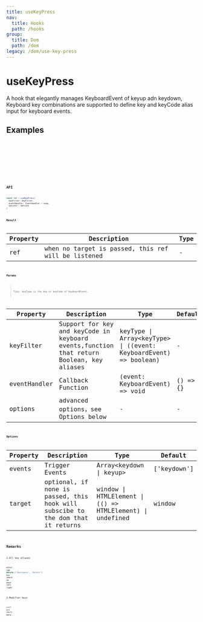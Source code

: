 ```yaml
---
title: useKeyPress
nav:
  title: Hooks
  path: /hooks
group:
  title: Dom
  path: /dom
legacy: /dom/use-key-press
---
```


# useKeyPress

A hook that elegantly manages KeyboardEvent of keyup adn keydown, Keyboard key combinations are supported to define key and keyCode alias input for keyboard events.

## Examples

<code src="./demo/demo1.tsx" />

<code src="./demo/demo2.tsx" />

<code src="./demo/demo3.tsx" />

<code src="./demo/demo4.tsx" />

<code src="./demo/demo5.tsx" />

## API

```javascript
const ref = useKeyPress(
  keyFilter: KeyFilter, 
  eventHandler: EventHandler = noop, 
  options?: Options
)
```

### Result

| Property | Description                                         | Type                 |
|----------|------------------------------------------|------------|
| ref     | when no target is passed, this ref will be listened     | -        |

### Params

> Tips: keyType is the key or keyCode of KeyboardEvent.

| Property | Description                                                        | Type                   | Default |
|---------|----------------------------------------------|------------------------|--------|
| keyFilter | Support for key and keyCode in keyboard events,function that return Boolean, key aliases  | keyType \| Array<keyType\> \| ((event: KeyboardEvent) => boolean) | -      |
| eventHandler | Callback Function  | (event: KeyboardEvent) => void | () => {}      |
| options | advanced options，see Options below | -              | -              |   |

### Options

| Property | Description                                                        | Type                   | Default |
|-----------------|--------------------------------------------------------|---------|--------|
| events | Trigger Events  |  Array<keydown \| keyup\> | ['keydown']     |
| target | optional, if none is passed, this hook will subscibe to the dom that it returns  | window \| HTMLElement \| (() => HTMLElement) \| undefined | window     |

## Remarks

1.All key aliases
```javascript
enter
tab
delete ('Backspace', 'Delete')
esc
space
up
down
left
right
```

2.Modifier keys
```javascript
ctrl
alt
shift
meta
```
